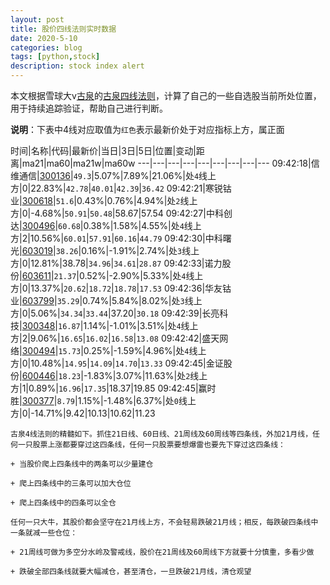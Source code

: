 ```yaml
---
layout: post
title: 股价四线法则实时数据
date: 2020-5-10
categories: blog
tags: [python,stock]
description: stock index alert
---
```



本文根据雪球大v[古泉](https://xueqiu.com/u/7148646888)的[古泉四线法则](https://xueqiu.com/7148646888/130498192)，计算了自己的一些自选股当前所处位置，用于持续追踪验证，帮助自己进行判断。

**说明**：下表中4线对应取值为`红色`表示最新价处于对应指标上方，属正面

时间|名称|代码|最新价|当日|3日|5日|位置|变动|距离|ma21|ma60|ma21w|ma60w
---|---|---|---|---|---|---|---|---
09:42:18|信维通信|[300136](https://xueqiu.com/S/SZ300136)|`49.3`|5.07%|7.89%|21.06%|处`4`线上方|0|22.83%|`42.78`|`40.01`|`42.39`|`36.42`
09:42:21|寒锐钴业|[300618](https://xueqiu.com/S/SZ300618)|`51.6`|0.43%|0.76%|4.94%|处`2`线上方|0|-4.68%|`50.91`|`50.48`|58.67|57.54
09:42:27|中科创达|[300496](https://xueqiu.com/S/SZ300496)|`60.68`|0.38%|1.58%|4.55%|处`4`线上方|2|10.56%|`60.01`|`57.91`|`60.16`|`44.79`
09:42:30|中科曙光|[603019](https://xueqiu.com/S/SH603019)|`38.26`|0.16%|-1.91%|2.74%|处`3`线上方|0|12.81%|38.78|`34.96`|`34.61`|`28.87`
09:42:33|诺力股份|[603611](https://xueqiu.com/S/SH603611)|`21.37`|0.52%|-2.90%|5.33%|处`4`线上方|0|13.37%|`20.62`|`18.72`|`18.78`|`17.53`
09:42:36|华友钴业|[603799](https://xueqiu.com/S/SH603799)|`35.29`|0.74%|5.84%|8.02%|处`3`线上方|0|5.06%|`34.34`|`33.44`|37.20|`30.18`
09:42:39|长亮科技|[300348](https://xueqiu.com/S/SZ300348)|`16.87`|1.14%|-1.01%|3.51%|处`4`线上方|2|9.06%|`16.65`|`16.02`|`16.58`|`13.08`
09:42:42|盛天网络|[300494](https://xueqiu.com/S/SZ300494)|`15.73`|0.25%|-1.59%|4.96%|处`4`线上方|0|10.48%|`14.95`|`14.09`|`14.70`|`13.33`
09:42:45|金证股份|[600446](https://xueqiu.com/S/SH600446)|`18.23`|-1.83%|3.07%|11.63%|处`2`线上方|1|0.89%|`16.96`|`17.35`|18.37|19.85
09:42:45|赢时胜|[300377](https://xueqiu.com/S/SZ300377)|`8.79`|1.15%|-1.48%|6.37%|处`0`线上方|0|-14.71%|9.42|10.13|10.62|11.23

```
古泉4线法则的精髓如下。抓住21日线、60日线、21周线及60周线等四条线，外加21月线，任何一只股票上涨都要穿过这四条线，任何一只股票要想爆雷也要先下穿过这四条线：

+ 当股价爬上四条线中的两条可以少量建仓

+ 爬上四条线中的三条可以加大仓位

+ 爬上四条线中的四条可以全仓

任何一只大牛，其股价都会坚守在21月线上方，不会轻易跌破21月线；相反，每跌破四条线中一条就减一些仓位：

+ 21周线可做为多空分水岭及警戒线，股价在21周线及60周线下方就要十分慎重，多看少做

+ 跌破全部四条线就要大幅减仓，甚至清仓，一旦跌破21月线，清仓观望
```